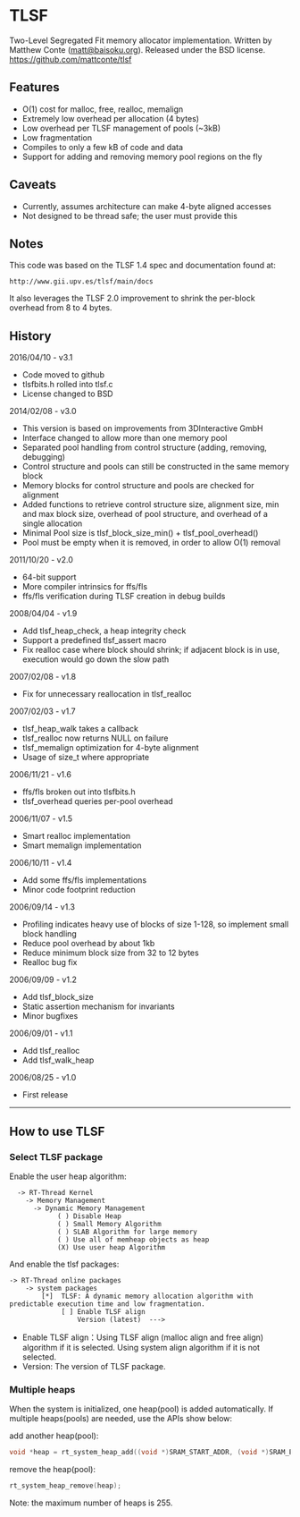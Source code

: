 # TLSF

Two-Level Segregated Fit memory allocator implementation.
Written by Matthew Conte (matt@baisoku.org).
Released under the BSD license. https://github.com/mattconte/tlsf

## Features

  * O(1) cost for malloc, free, realloc, memalign
  * Extremely low overhead per allocation (4 bytes)
  * Low overhead per TLSF management of pools (~3kB)
  * Low fragmentation
  * Compiles to only a few kB of code and data
  * Support for adding and removing memory pool regions on the fly

## Caveats

  * Currently, assumes architecture can make 4-byte aligned accesses
  * Not designed to be thread safe; the user must provide this

## Notes

This code was based on the TLSF 1.4 spec and documentation found at:

	http://www.gii.upv.es/tlsf/main/docs

It also leverages the TLSF 2.0 improvement to shrink the per-block overhead from 8 to 4 bytes.

## History

2016/04/10 - v3.1
  * Code moved to github
  * tlsfbits.h rolled into tlsf.c
  * License changed to BSD

2014/02/08 - v3.0
  * This version is based on improvements from 3DInteractive GmbH
  * Interface changed to allow more than one memory pool
  * Separated pool handling from control structure (adding, removing, debugging)
  * Control structure and pools can still be constructed in the same memory block
  * Memory blocks for control structure and pools are checked for alignment
  * Added functions to retrieve control structure size, alignment size, min and max block size, overhead of pool structure, and overhead of a single allocation
  * Minimal Pool size is tlsf_block_size_min() + tlsf_pool_overhead()
  * Pool must be empty when it is removed, in order to allow O(1) removal

2011/10/20 - v2.0
  * 64-bit support
  * More compiler intrinsics for ffs/fls
  * ffs/fls verification during TLSF creation in debug builds

2008/04/04 - v1.9
  * Add tlsf_heap_check, a heap integrity check
  * Support a predefined tlsf_assert macro
  * Fix realloc case where block should shrink; if adjacent block is in use, execution would go down the slow path

2007/02/08 - v1.8
  * Fix for unnecessary reallocation in tlsf_realloc

2007/02/03 - v1.7
  * tlsf_heap_walk takes a callback
  * tlsf_realloc now returns NULL on failure
  * tlsf_memalign optimization for 4-byte alignment
  * Usage of size_t where appropriate

2006/11/21 - v1.6
  * ffs/fls broken out into tlsfbits.h
  * tlsf_overhead queries per-pool overhead

2006/11/07 - v1.5
  * Smart realloc implementation
  * Smart memalign implementation

2006/10/11 - v1.4
  * Add some ffs/fls implementations
  * Minor code footprint reduction

2006/09/14 - v1.3
  * Profiling indicates heavy use of blocks of size 1-128, so implement small block handling
  * Reduce pool overhead by about 1kb
  * Reduce minimum block size from 32 to 12 bytes
  * Realloc bug fix

2006/09/09 - v1.2
  * Add tlsf_block_size
  * Static assertion mechanism for invariants
  * Minor bugfixes 

2006/09/01 - v1.1
  * Add tlsf_realloc
  * Add tlsf_walk_heap

2006/08/25 - v1.0
  * First release

-----
## How to use TLSF

### Select TLSF package

Enable the user heap algorithm:

```                                   
  -> RT-Thread Kernel                             
    -> Memory Management                          
      -> Dynamic Memory Management 
            ( ) Disable Heap                                 
            ( ) Small Memory Algorithm                      
            ( ) SLAB Algorithm for large memory             
            ( ) Use all of memheap objects as heap          
            (X) Use user heap Algorithm
```
And enable the tlsf packages:

```
-> RT-Thread online packages 
    -> system packages  
        [*]  TLSF: A dynamic memory allocation algorithm with predictable execution time and low fragmentation.
             [ ] Enable TLSF align
                 Version (latest)  --->
```

- Enable TLSF align：Using TLSF align (malloc align and free align) algorithm if it is selected. Using system align algorithm if it is not selected.
- Version: The version of TLSF package.

### Multiple heaps

When the system is initialized, one heap(pool) is added automatically.  If multiple heaps(pools) are needed, use the APIs show below: 

add another heap(pool):

```c
void *heap = rt_system_heap_add((void *)SRAM_START_ADDR, (void *)SRAM_END_ADDR);
```

remove the heap(pool):

```c
rt_system_heap_remove(heap);
```

Note: the maximum number of heaps is 255.

